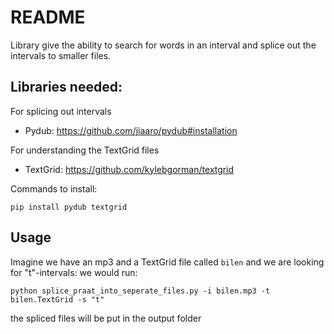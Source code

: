 # README

Library give the ability to search for words in an interval and splice out the intervals to smaller files.
## Libraries needed:

 For splicing out intervals
 - Pydub: https://github.com/jiaaro/pydub#installation

 For understanding the TextGrid files
 - TextGrid: https://github.com/kylebgorman/textgrid

 Commands to install:

 `pip install pydub textgrid`


## Usage
Imagine we have an mp3 and a TextGrid file called `bilen` and we are looking for "t"-intervals:
we would run:

`python splice_praat_into_seperate_files.py -i bilen.mp3 -t bilen.TextGrid -s "t"`

the spliced files will be put in the output folder